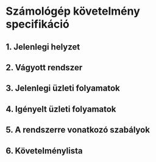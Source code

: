 # Számológép követelmény specifikáció

## 1. Jelenlegi helyzet

## 2. Vágyott rendszer

## 3. Jelenlegi üzleti folyamatok

## 4. Igényelt üzleti folyamatok

## 5. A rendszerre vonatkozó szabályok

## 6. Követelménylista

